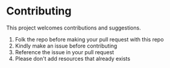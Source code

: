 # Contributing

This project welcomes contributions and suggestions.

1. Folk the repo before making your pull request with this repo
2. Kindly make an issue before contributing
3. Reference the issue in your pull request
4. Please don't add resources that already exists
 
